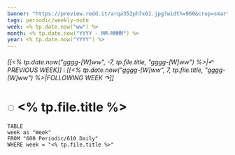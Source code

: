 ```yaml
---
banner: "https://preview.redd.it/arqa352ph7x61.jpg?width=960&crop=smart&auto=webp&s=84f9245d607b029667d5bfc4abf36547fc6213de"
tags: periodic/weekly-note
week: <% tp.date.now("ww") %>
month: <% tp.date.now("YYYY - MM-MMMM") %>
year: <% tp.date.now("YYYY") %>
---
```


###### [[<% tp.date.now("gggg-[W]ww", -7, tp.file.title, "gggg-[W]ww") %>|↶ PREVIOUS WEEK]] ⁝ [[<% tp.date.now("gggg-[W]ww", 7, tp.file.title, "gggg-[W]ww") %>|FOLLOWING WEEK ↷]]
# ◌ <% tp.file.title %>
```dataview
TABLE
week as "Week"
FROM "600 Periodic/610 Daily"
WHERE week = "<% tp.file.title %>"
```
